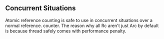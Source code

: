## Concurrent Situations
Atomic reference counting is safe to use in concurrent situations over a normal reference. counter. The reason why all Rc aren't just Arc by default is because thread safely comes with performance penalty.